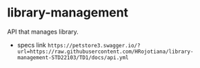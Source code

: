# library-management
API that manages library.
 - specs link
 `https://petstore3.swagger.io/?url=https://raw.githubusercontent.com/HRojotiana/library-management-STD22103/TD1/docs/api.yml`
